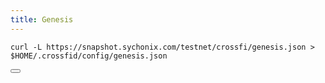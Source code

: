 ```yaml
---
title: Genesis
---
```


<div class="code-block-wrapper">
  <pre><code>curl -L https://snapshot.sychonix.com/testnet/crossfi/genesis.json > $HOME/.crossfid/config/genesis.json</code></pre>
  <button class="copy-btn"><i class="fas fa-copy"></i></button>
</div>
